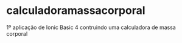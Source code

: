 # calculadoramassacorporal
1º aplicação de Ionic Basic 4 contruindo uma calculadora de massa corporal
